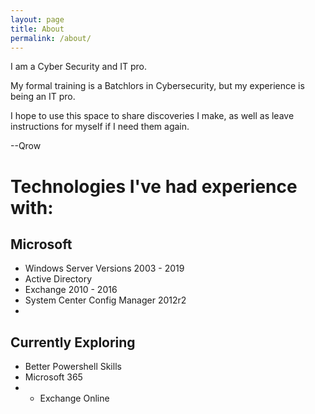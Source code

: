 ```yaml
---
layout: page
title: About
permalink: /about/
---
```


I am a Cyber Security and IT pro.

My formal training is a Batchlors in Cybersecurity, but my experience is being an IT pro.

I hope to use this space to share discoveries I make, as well as leave instructions for myself if I need them again.


--Qrow


# Technologies I've had experience with:

## Microsoft

- Windows Server Versions 2003 - 2019
- Active Directory
- Exchange 2010 - 2016
- System Center Config Manager 2012r2
- 


## Currently Exploring

- Better Powershell Skills
- Microsoft 365
- - Exchange Online